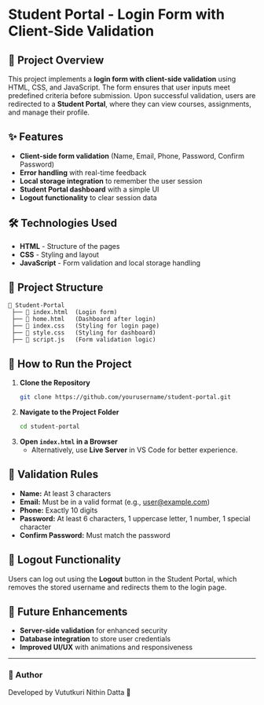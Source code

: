 # Student Portal - Login Form with Client-Side Validation

## 📌 Project Overview
This project implements a **login form with client-side validation** using HTML, CSS, and JavaScript. The form ensures that user inputs meet predefined criteria before submission. Upon successful validation, users are redirected to a **Student Portal**, where they can view courses, assignments, and manage their profile.

## ✨ Features
- **Client-side form validation** (Name, Email, Phone, Password, Confirm Password)
- **Error handling** with real-time feedback
- **Local storage integration** to remember the user session
- **Student Portal dashboard** with a simple UI
- **Logout functionality** to clear session data

## 🛠️ Technologies Used
- **HTML** - Structure of the pages
- **CSS** - Styling and layout
- **JavaScript** - Form validation and local storage handling

## 📂 Project Structure
```
📁 Student-Portal
 ├── 📄 index.html  (Login form)
 ├── 📄 home.html   (Dashboard after login)
 ├── 📄 index.css   (Styling for login page)
 ├── 📄 style.css   (Styling for dashboard)
 ├── 📄 script.js   (Form validation logic)
```

## 🚀 How to Run the Project
1. **Clone the Repository**
   ```sh
   git clone https://github.com/yourusername/student-portal.git
   ```
2. **Navigate to the Project Folder**
   ```sh
   cd student-portal
   ```
3. **Open `index.html` in a Browser**
   - Alternatively, use **Live Server** in VS Code for better experience.

## 🔐 Validation Rules
- **Name:** At least 3 characters
- **Email:** Must be in a valid format (e.g., user@example.com)
- **Phone:** Exactly 10 digits
- **Password:** At least 6 characters, 1 uppercase letter, 1 number, 1 special character
- **Confirm Password:** Must match the password

## 🔄 Logout Functionality
Users can log out using the **Logout** button in the Student Portal, which removes the stored username and redirects them to the login page.

## 🚀 Future Enhancements
- **Server-side validation** for enhanced security
- **Database integration** to store user credentials
- **Improved UI/UX** with animations and responsiveness

---
### 📝 Author
Developed by Vututkuri Nithin Datta 🚀

